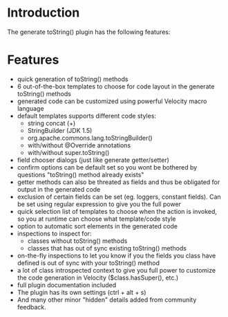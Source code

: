 # Introduction #
The generate toString() plugin has the following features:

# Features #
  * quick generation of toString() methods
  * 6 out-of-the-box templates to choose for code layout in the generate toString() methods
  * generated code can be customized using powerful Velocity macro language
  * default templates supports different code styles:
    * string concat (+)
    * StringBuilder (JDK 1.5)
    * org.apache.commons.lang.toStringBuilder()
    * with/without @Override annotations
    * with/without super.toString()
  * field chooser dialogs (just like generate getter/setter)
  * confirm options can be default set so you wont be bothered by questions "toString() method already exists"
  * getter methods can also be threated as fields and thus be obligated for output in the generated code
  * exclusion of certain fields can be set (eg. loggers, constant fields). Can be set using regular expression to give you the full power
  * quick selection list of templates to choose when the action is invoked, so you at runtime can choose what template/code style
  * option to automatic sort elements in the generated code
  * inspections to inspect for:
    * classes without toString() methods
    * classes that has out of sync existing toString() methods
  * on-the-fly inspections to let you know if you the fields you class have defined is out of sync with your toString() method
  * a lot of class introspected context to give you full power to customize the code generation in Velocity ($class.hasSuper(), etc.)
  * full plugin documentation included
  * The plugin has its own settings (ctrl + alt + s)
  * And many other minor "hidden" details added from community feedback.